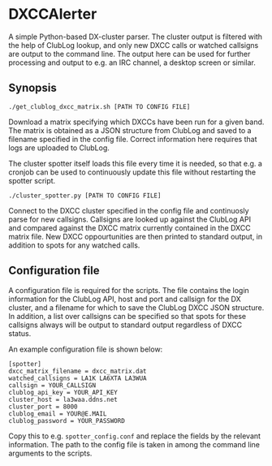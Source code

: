 # DXCCAlerter

A simple Python-based DX-cluster parser. The cluster output is filtered with
the help of ClubLog lookup, and only new DXCC calls or watched callsigns are
output to the command line. The output here can be used for further processing
and output to e.g. an IRC channel, a desktop screen or similar.

Synopsis
--------

`./get_clublog_dxcc_matrix.sh [PATH TO CONFIG FILE]`

Download a matrix specifying which DXCCs have been run for a given band.  The
matrix is obtained as a JSON structure from ClubLog and saved to a filename
specified in the config file. Correct information here requires that logs are
uploaded to ClubLog.

The cluster spotter itself loads this file every time it is needed, so that
e.g. a cronjob can be used to continuously update this file without restarting
the spotter script.

`./cluster_spotter.py [PATH TO CONFIG FILE]`

Connect to the DXCC cluster specified in the config file and continuosly parse
for new callsigns. Callsigns are looked up against the ClubLog API and compared
against the DXCC matrix currently contained in the DXCC matrix file. New DXCC
oppourtunities are then printed to standard output, in addition to spots for
any watched calls.

Configuration file
------------------

A configuration file is required for the scripts. The file contains the login
information for the ClubLog API, host and port and callsign for the DX cluster,
and a filename for which to save the ClubLog DXCC JSON structure. In addition,
a list over callsigns can be specified so that spots for these callsigns always
will be output to standard output regardless of DXCC status.

An example configuration file is shown below:

```
[spotter]
dxcc_matrix_filename = dxcc_matrix.dat
watched_callsigns = LA1K LA6XTA LA3WUA
callsign = YOUR_CALLSIGN
clublog_api_key = YOUR_API_KEY
cluster_host = la3waa.ddns.net
cluster_port = 8000
clublog_email = YOUR@E.MAIL
clublog_password = YOUR_PASSWORD
```

Copy this to e.g. `spotter_config.conf` and replace the fields by the relevant
information. The path to the config file is taken in among the command line
arguments to the scripts.
